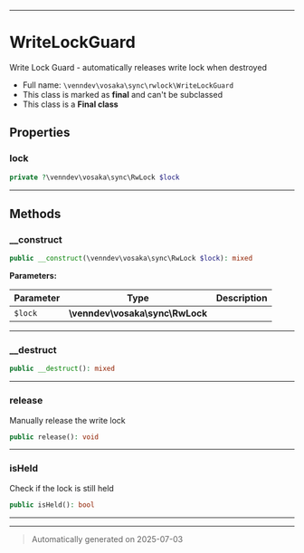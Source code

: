 ***

# WriteLockGuard

Write Lock Guard - automatically releases write lock when destroyed



* Full name: `\venndev\vosaka\sync\rwlock\WriteLockGuard`
* This class is marked as **final** and can't be subclassed
* This class is a **Final class**



## Properties


### lock



```php
private ?\venndev\vosaka\sync\RwLock $lock
```






***

## Methods


### __construct



```php
public __construct(\venndev\vosaka\sync\RwLock $lock): mixed
```








**Parameters:**

| Parameter | Type | Description |
|-----------|------|-------------|
| `$lock` | **\venndev\vosaka\sync\RwLock** |  |





***

### __destruct



```php
public __destruct(): mixed
```












***

### release

Manually release the write lock

```php
public release(): void
```












***

### isHeld

Check if the lock is still held

```php
public isHeld(): bool
```












***


***
> Automatically generated on 2025-07-03
